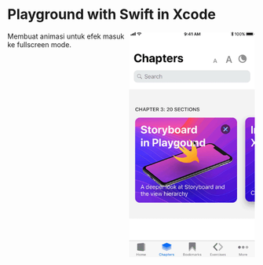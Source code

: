 # Playground with Swift in Xcode
<img src="https://github.com/omrobbie/ios-xcode-playground/blob/master/screenshot/preview.gif" width="256" align="right"/>
Membuat animasi untuk efek masuk ke fullscreen mode.
